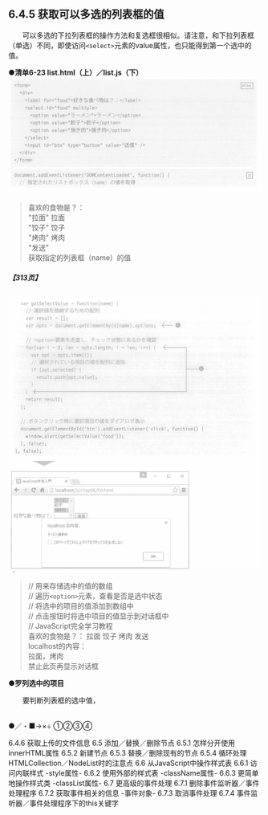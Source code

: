 ## 6.4.5 获取可以多选的列表框的值
&emsp;&emsp;可以多选的下拉列表框的操作方法和复选框很相似。请注意，和下拉列表框（单选）不同，即使访问`<select>`元素的value属性，也只能得到第一个选中的值。

**●清单6-23 list.html（上）／list.js（下）**
![image](../../images/c6/スクリーンショット&#32;2019-04-01&#32;午前10.48.39.png)
> 喜欢的食物是？：  
> "拉面" 拉面  
> "饺子" 饺子  
> "烤肉" 烤肉  
> "发送"  
> 获取指定的列表框（name）的值

##### 【313页】
![image](../../images/c6/スクリーンショット&#32;2019-04-01&#32;午前10.50.20.png)
> // 用来存储选中的值的数组  
> // 遍历`<option>`元素，查看是否是选中状态  
> // 将选中的项目的值添加到数组中  
> // 点击按钮时将选中项目的值显示到对话框中  
> // JavaScript完全学习教程  
> 喜欢的食物是？： 拉面 饺子 烤肉 发送  
> localhost的内容：  
> 拉面，烤肉  
> 禁止此页再显示对话框

**●罗列选中的项目**

&emsp;&emsp;要判断列表框的选中值，

<br/>
●／・■→×÷
①②③④

6.4.6 获取上传的文件信息
6.5 添加／替换／删除节点
6.5.1 怎样分开使用innerHTML属性
6.5.2 新建节点
6.5.3 替换／删除现有的节点
6.5.4 循环处理HTMLCollection／NodeList时的注意点
6.6 从JavaScript中操作样式表
6.6.1 访问内联样式 -style属性-
6.6.2 使用外部的样式表 -className属性-
6.6.3 更简单地操作样式类 -classList属性-
6.7 更高级的事件处理
6.7.1 删除事件监听器／事件处理程序
6.7.2 获取事件相关的信息 -事件对象-
6.7.3 取消事件处理
6.7.4 事件监听器／事件处理程序下的this关键字
